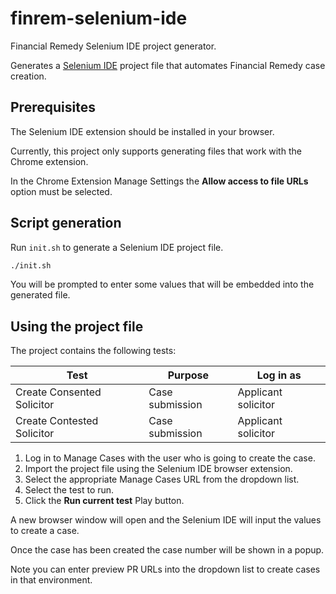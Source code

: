 # finrem-selenium-ide
Financial Remedy Selenium IDE project generator.

Generates a [Selenium IDE](https://www.selenium.dev/selenium-ide/) project file that automates
Financial Remedy case creation.

## Prerequisites
The Selenium IDE extension should be installed in your browser.

Currently, this project only supports generating files that work with the Chrome extension.

In the Chrome Extension Manage Settings the **Allow access to file URLs** option must be selected.

## Script generation
Run `init.sh` to generate a Selenium IDE project file.
```bash
./init.sh
```
You will be prompted to enter some values that will be embedded into the generated file.

## Using the project file
The project contains the following tests:

| Test                       | Purpose         | Log in as           |
|----------------------------|-----------------|---------------------|
| Create Consented Solicitor | Case submission | Applicant solicitor |
| Create Contested Solicitor | Case submission | Applicant solicitor |


1. Log in to Manage Cases with the user who is going to create the case. 
2. Import the project file using the Selenium IDE browser extension.
3. Select the appropriate Manage Cases URL from the dropdown list.
4. Select the test to run.
5. Click the **Run current test** Play button.

A new browser window will open and the Selenium IDE will input the values to create a case.

Once the case has been created the case number will be shown in a popup.

Note you can enter preview PR URLs into the dropdown list to create cases in that environment.
